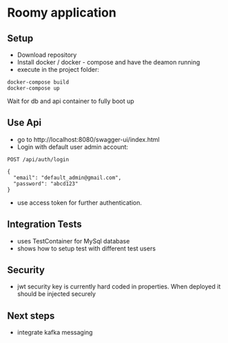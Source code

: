 ﻿# Roomy application

## Setup
- Download repository
- Install docker / docker - compose and have the deamon running
- execute in the project folder:
 
```
docker-compose build
docker-compose up
```

Wait for db and api container to fully boot up

## Use Api
- go to http://localhost:8080/swagger-ui/index.html
- Login with default user admin account:

````
POST /api/auth/login

{
  "email": "default_admin@gmail.com",
  "password": "abcd123"
}
````

- use access token for further authentication.

## Integration Tests
- uses TestContainer for MySql database
- shows how to setup test with different test users


## Security
- jwt security key is currently hard coded in properties. When deployed it should be injected securely

## Next steps
- integrate kafka messaging

